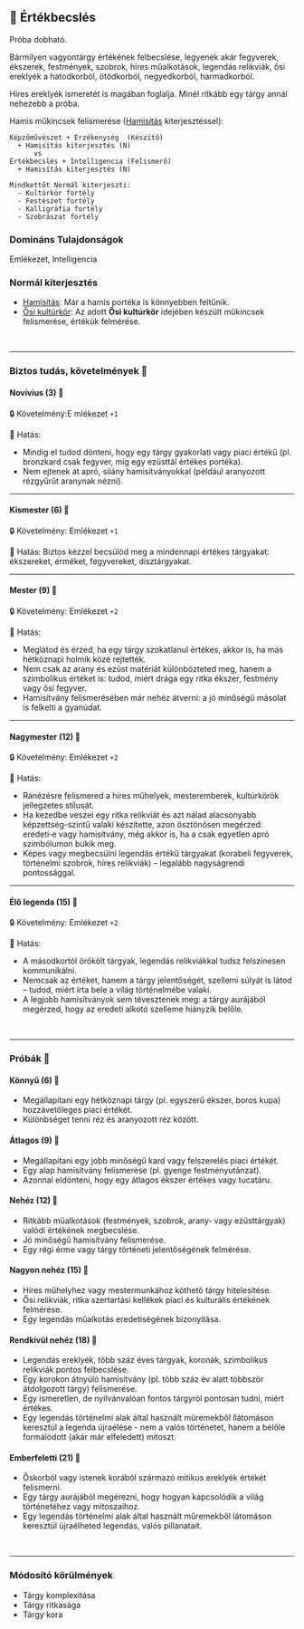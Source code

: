 ## 🔵 Értékbecslés

Próba dobható.

Bármilyen vagyontárgy értékének felbecslése, legyenek akár fegyverek, ékszerek, festmények, szobrok, híres műalkotások, legendás relikviák, ősi ereklyék a hatodkorból, ötödkorból, negyedkorból, harmadkorból.

Híres ereklyék ismeretét is magában foglalja. Minél ritkább egy tárgy annál nehezebb a próba.

Hamis műkincsek felismerése ([Hamisítás](../fortelyok.altalanos/hamisitas.md) kiterjesztéssel):
```
Képzőművészet + Érzékenység  (Készítő)
  + Hamisítás kiterjesztés (N)
      vs
Értékbecslés + Intelligencia (Felismerő)
  + Hamisítás kiterjesztés (N)

Mindkettőt Normál kiterjeszti:
  - Kultúrkör fortély
  - Festészet fortély
  - Kalligráfia fortély
  - Szobrászat fortély
```

### Domináns Tulajdonságok

Emlékezet, Intelligencia

### Normál kiterjesztés

- [Hamisítás](../fortelyok.altalanos/hamisitas.md): Már a hamis portéka is könnyebben feltűnik.
- [Ősi kultúrkör](../fortelyok.altalanos/osi_kulturkor.md): Az adott **Ősi kultúrkör** idejében készült műkincsek felismerése, értékük felmérése.

<br />

---
### Biztos tudás, követelmények 📖

#### Novívius (3) 📖

🔒 Követelmény:E mlékezet `+1`

🌟 Hatás:
- Mindig el tudod dönteni, hogy egy tárgy gyakorlati vagy piaci értékű (pl. bronzkard csak fegyver, míg egy ezüsttál értékes portéka).
- Nem ejtenek át apró, silány hamisítványokkal (például aranyozott rézgyűrűt aranynak nézni).

---
#### Kismester (6) 📖

🔒 Követelmény: Emlékezet `+1`

🌟 Hatás: Biztos kézzel becsülöd meg a mindennapi értékes tárgyakat: ékszereket, érméket, fegyvereket, dísztárgyakat.

---
#### Mester (9) 📖

🔒 Követelmény: Emlékezet `+2`

🌟 Hatás:
- Meglátod és érzed, ha egy tárgy szokatlanul értékes, akkor is, ha más hétköznapi holmik közé rejtették.
- Nem csak az arany és ezüst matériát különbözteted meg, hanem a szimbolikus értéket is: tudod, miért drága egy ritka ékszer, festmény vagy ősi fegyver.
- Hamisítvány felismerésében már nehéz átverni: a jó minőségű másolat is felkelti a gyanúdat.

---
#### Nagymester (12) 📖

🔒 Követelmény: Emlékezet `+2`

🌟 Hatás:
- Ránézésre felismered a híres műhelyek, mesteremberek, kultúrkörök jellegzetes stílusát.
- Ha kezedbe veszel egy ritka relikviát és azt nálad alacsonyabb képzettség-szintű valaki készítette, azon ösztönösen megérzed: eredeti‑e vagy hamisítvány, még akkor is, ha a csak egyetlen apró szimbólumon bukik meg.
- Képes vagy megbecsülni legendás értékű tárgyakat (korabeli fegyverek, történelmi szobrok, híres relikviák) – legalább nagyságrendi pontossággal.

---
#### Élő legenda (15) 📖

🔒 Követelmény: Emlékezet `+2`

🌟 Hatás:
- A másodkortól örökölt tárgyak, legendás relikviákkal tudsz felszínesen kommunikálni.
- Nemcsak az értéket, hanem a tárgy jelentőségét, szellemi súlyát is látod – tudod, miért írta bele a világ történelmébe valaki.
- A legjobb hamisítványok sem tévesztenek meg: a tárgy aurájából megérzed, hogy az eredeti alkotó szelleme hiányzik belőle.

<br />

---
### Próbák 🎲

#### Könnyű (6) 🎲 

- Megállapítani egy hétköznapi tárgy (pl. egyszerű ékszer, boros kupa) hozzávetőleges piaci értékét.
- Különbséget tenni réz és aranyozott réz között.

#### Átlagos (9) 🎲 

- Megállapítani egy jobb minőségű kard vagy felszerelés piaci értékét.
- Egy alap hamisítvány felismerése (pl. gyenge festményutánzat).
- Azonnal eldönteni, hogy egy átlagos ékszer értékes vagy tucatáru.

#### Nehéz (12) 🎲 

- Ritkább műalkotások (festmények, szobrok, arany‑ vagy ezüsttárgyak) valódi értékének megbecslése.
- Jó minőségű hamisítvány felismerése.
- Egy régi érme vagy tárgy történeti jelentőségének felmérése.

#### Nagyon nehéz (15) 🎲 

- Híres műhelyhez vagy mestermunkához köthető tárgy hitelesítése.
- Ősi relikviák, ritka szertartási kellékek piaci és kulturális értékének felmérése.
- Egy legendás műalkotás eredetiségének bizonyítása.

#### Rendkívül nehéz (18) 🎲 

- Legendás ereklyék, több száz éves tárgyak, koronák, szimbolikus relikviák pontos felbecslése.
- Egy korokon átnyúló hamisítvány (pl. több száz év alatt többször átdolgozott tárgy) felismerése.
- Egy ismeretlen, de nyilvánvalóan fontos tárgyról pontosan tudni, miért értékes.
- Egy legendás történelmi alak által használt műremekből llátomáson keresztül a legenda újraélése - nem a valós történetet, hanem a belőle formálódott (akár már elfeledett) mítoszt.

#### Emberfeletti (21) 🎲 

- Őskorból vagy istenek korából származó mitikus ereklyék értékét felismerni.
- Egy tárgy aurájából megérezni, hogy hogyan kapcsolódik a világ történetéhez vagy mítoszaihoz.
- Egy legendás történelmi alak által használt műremekből látomáson keresztül újraélheted legendás, valós pillanatait. 

<br />

---
### Módosító körülmények

- Tárgy komplexitása
- Tárgy ritkasága
- Tárgy kora
